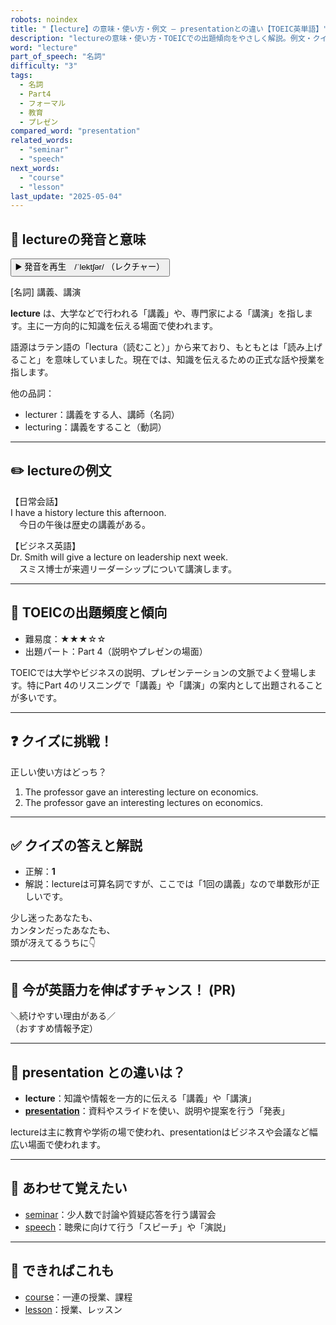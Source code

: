 ```yaml
---
robots: noindex
title: "【lecture】の意味・使い方・例文 ― presentationとの違い【TOEIC英単語】"
description: "lectureの意味・使い方・TOEICでの出題傾向をやさしく解説。例文・クイズ付きでpresentationとの違いもわかりやすく学べます。"
word: "lecture"
part_of_speech: "名詞"
difficulty: "3"
tags:
  - 名詞
  - Part4
  - フォーマル
  - 教育
  - プレゼン
compared_word: "presentation"
related_words:
  - "seminar"
  - "speech"
next_words:
  - "course"
  - "lesson"
last_update: "2025-05-04"
---
```


## 🔰 lectureの発音と意味

<button class="play-audio" onclick="playTTS('lecture')">
  <span class="play-audio-main">
    ▶️ 発音を再生　/ˈlektʃər/
  </span>
  <span class="play-audio-sub">
    （レクチャー）
  </span>
</button>

[名詞] 講義、講演

**lecture** は、大学などで行われる「講義」や、専門家による「講演」を指します。主に一方向的に知識を伝える場面で使われます。

語源はラテン語の「lectura（読むこと）」から来ており、もともとは「読み上げること」を意味していました。現在では、知識を伝えるための正式な話や授業を指します。

他の品詞：  
- lecturer：講義をする人、講師（名詞）
- lecturing：講義をすること（動詞）

---

## ✏️ lectureの例文

【日常会話】  
I have a history lecture this afternoon.  
　今日の午後は歴史の講義がある。

【ビジネス英語】  
Dr. Smith will give a lecture on leadership next week.  
　スミス博士が来週リーダーシップについて講演します。

---

## 🎯 TOEICの出題頻度と傾向

- 難易度：★★★☆☆
- 出題パート：Part 4（説明やプレゼンの場面）

TOEICでは大学やビジネスの説明、プレゼンテーションの文脈でよく登場します。特にPart 4のリスニングで「講義」や「講演」の案内として出題されることが多いです。

---

## ❓ クイズに挑戦！

正しい使い方はどっち？

1. The professor gave an interesting lecture on economics.  
2. The professor gave an interesting lectures on economics.

---

## ✅ クイズの答えと解説

- 正解：**1**
- 解説：lectureは可算名詞ですが、ここでは「1回の講義」なので単数形が正しいです。

少し迷ったあなたも、  
カンタンだったあなたも、  
頭が冴えてるうちに👇️

---

## 🚀 今が英語力を伸ばすチャンス！ (PR)

<div class="info-center">
＼続けやすい理由がある／<br>  
（おすすめ情報予定）
</div>

---

## 🤔  presentation との違いは？

- **lecture**：知識や情報を一方的に伝える「講義」や「講演」
- **[presentation](/word/presentation/)**：資料やスライドを使い、説明や提案を行う「発表」

lectureは主に教育や学術の場で使われ、presentationはビジネスや会議など幅広い場面で使われます。

---

## 🧩 あわせて覚えたい

- [seminar](/word/seminar/)：少人数で討論や質疑応答を行う講習会
- [speech](/word/speech/)：聴衆に向けて行う「スピーチ」や「演説」

---

## 📖 できればこれも

- [course](/word/course/)：一連の授業、課程
- [lesson](/word/lesson/)：授業、レッスン

<!-- cvid: aid08_bid49 -->
